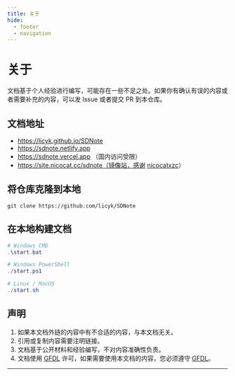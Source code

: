 ```yaml
---
title: 关于
hide:
  - footer
  - navigation
---
```

# 关于
文档基于个人经验进行编写，可能存在一些不足之处。如果你有确认有误的内容或者需要补充的内容，可以发 Issue 或者提交 PR 到本仓库。


## 文档地址
- https://licyk.github.io/SDNote
- https://sdnote.netlify.app
- https://sdnote.vercel.app （国内访问受限）
- https://site.nicocat.cc/sdnote（镜像站，感谢 [nicocatxzc](https://github.com/nicocatxzc)）


## 将仓库克隆到本地
```
git clone https://github.com/licyk/SDNote
```


## 在本地构建文档
```powershell
# Windows CMD
.\start.bat

# Windows PowerShell
./start.ps1

# Linux / MacOS
./start.sh
```


## 声明
1. 如果本文档外链的内容中有不合适的内容，与本文档无关。
2. 引用或复制内容需要注明链接。
3. 文档基于公开材料和经验编写，不对内容准确性负责。
4. 文档使用 [GFDL](https://github.com/licyk/SDNote?tab=GFDL-1.3-1-ov-file#readme) 许可，如果需要使用本文档的内容，您必须遵守 [GFDL](https://github.com/licyk/SDNote?tab=GFDL-1.3-1-ov-file#readme)。


***


<!--Giscus-->
<script src="https://giscus.app/client.js"
        data-repo="licyk/SDNote"
        data-repo-id="R_kgDOL0EOiA"
        data-category="Comment"
        data-category-id="DIC_kwDOL0EOiM4Ce_qH"
        data-mapping="pathname"
        data-strict="0"
        data-reactions-enabled="1"
        data-emit-metadata="0"
        data-input-position="top"
        data-theme="preferred_color_scheme"
        data-lang="zh-CN"
        crossorigin="anonymous"
        async>
</script>

<canvas
    id="fireworks"
    style="position: fixed; top: 0; left: 0; width: 100vw; height: 100vh; pointer-events: none; z-index: 32767" >
</canvas>
<script src="https://cdn.staticfile.org/animejs/3.2.1/anime.min.js"></script>
<script src="../assets/js/fireworks.min.js"></script>

<canvas
    id="background"
    style="position: fixed; top: 0; left: 0; width: 100vw; height: 100vh; pointer-events: none; z-index: -1">
</canvas>

<!--
<script src="../assets/js/background.min.js"></script>
-->